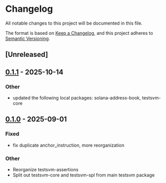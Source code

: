 # Changelog

All notable changes to this project will be documented in this file.

The format is based on [Keep a Changelog](https://keepachangelog.com/en/1.0.0/),
and this project adheres to [Semantic Versioning](https://semver.org/spec/v2.0.0.html).

## [Unreleased]

## [0.1.1](https://github.com/macalinao/testsvm/compare/testsvm-spl-v0.1.0...testsvm-spl-v0.1.1) - 2025-10-14

### Other

- updated the following local packages: solana-address-book, testsvm-core

## [0.1.0](https://github.com/macalinao/testsvm/releases/tag/testsvm-spl-v0.1.0) - 2025-09-01

### Fixed

- fix duplicate anchor_instruction, more reorganization

### Other

- Reorganize testsvm-assertions
- Split out testsvm-core and testsvm-spl from main testsvm package
